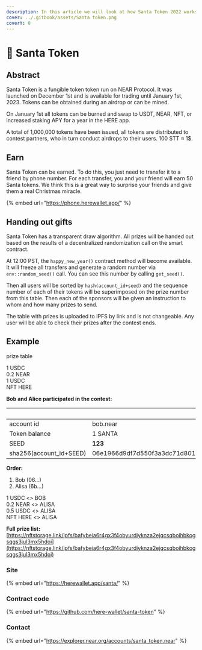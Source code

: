 ```yaml
---
description: In this article we will look at how Santa Token 2022 works
cover: ../.gitbook/assets/Santa token.png
coverY: 0
---
```


# 🎅 Santa Token

## Abstract

Santa Token is a fungible token token run on NEAR Protocol. It was launched on December 1st and is available for trading until January 1st, 2023. Tokens can be obtained during an airdrop or can be mined.

On January 1st all tokens can be burned and swap to USDT, NEAR, NFT, or increased staking APY for a year in the HERE app.

A total of 1,000,000 tokens have been issued, all tokens are distributed to contest partners, who in turn conduct airdrops to their users. 100 STT ≈ 1$.

## Earn

Santa Token can be earned. To do this, you just need to transfer it to a friend by phone number. For each transfer, you and your friend will earn 50 Santa tokens. We think this is a great way to surprise your friends and give them a real Christmas miracle.

{% embed url="https://phone.herewallet.app/" %}

## Handing out gifts

Santa Token has a transparent draw algorithm. All prizes will be handed out based on the results of a decentralized randomization call on the smart contract.

At 12:00 PST, the `happy_new_year()` contract method will become available. It will freeze all transfers and generate a random number via  `env::random_seed()` call. You can see this number by calling `get_seed()`.

Then all users will be sorted by `hash(account_id+seed)` and the sequence number of each of their tokens will be superimposed on the prize number from this table. Then each of the sponsors will be given an instruction to whom and how many prizes to send.

The table with prizes is uploaded to IPFS by link and is not changeable. Any user will be able to check their prizes after the contest ends.

## Example

prize table

1 USDC\
0.2 NEAR\
1 USDC\
NFT HERE

**Bob and Alice participated in the contest:**

<table><thead><tr><th width="280.3333333333333"> </th><th>Bob</th><th>Alisa</th></tr></thead><tbody><tr><td>account id</td><td>bob.near</td><td>alisa.near</td></tr><tr><td>Token balance</td><td>1 SANTA</td><td>3 SANTA</td></tr><tr><td>SEED</td><td><strong>123</strong></td><td><strong>123</strong></td></tr><tr><td>sha256(account_id+SEED)</td><td>06e1966d9df7d550f3a3dc71d801afb44dbaa20d1c19cf9405655c6fdacdec0a</td><td>6b6183a63e3dc66cf472a36a9b7b811c44026797cd0b36263f261b6be182bc1d</td></tr></tbody></table>

**Order:**

1. Bob (06...)
2. Alisa (6b...)

1 USDC <> BOB\
0.2 NEAR <> ALISA\
0.5 USDC <> ALISA\
NFT HERE <> ALISA



**Full prize list:** [https://nftstorage.link/ipfs/bafybeia6r4gx3f4obyurdiyknza2ejqcsqboihbkogsqgs3jul3mx5hdoi](https://nftstorage.link/ipfs/bafybeia6r4gx3f4obyurdiyknza2ejqcsqboihbkogsqgs3jul3mx5hdoi)

### Site

{% embed url="https://herewallet.app/santa/" %}

###

### Contract code

{% embed url="https://github.com/here-wallet/santa-token" %}

### Contact

{% embed url="https://explorer.near.org/accounts/santa_token.near" %}

